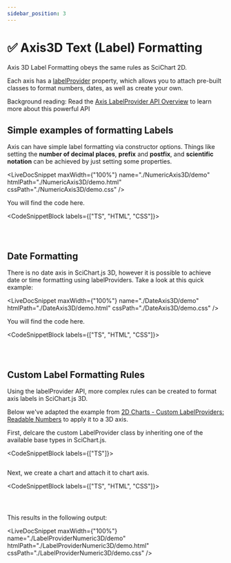 ```yaml
---
sidebar_position: 3
---
```


# ✅ Axis3D Text (Label) Formatting

Axis 3D Label Formatting obeys the same rules as SciChart 2D.

Each axis has a [labelProvider](https://www.scichart.com/documentation/js/current/typedoc/classes/axisbase3d.html#labelprovider) property, which allows you to attach pre-built classes to format numbers, dates, as well as create your own.

Background reading: Read the [Axis LabelProvider API Overview](/docs/2d-charts/axis-api/axis-labels/label-provider-api-overview/index.md) to learn more about this powerful API

Simple examples of formatting Labels
------------------------------------

Axis can have simple label formatting via constructor options. Things like setting the **number of decimal places**, **prefix** and **postfix**, and **scientific notation** can be achieved by just setting some properties.

<LiveDocSnippet maxWidth={"100%"} name="./NumericAxis3D/demo" htmlPath="./NumericAxis3D/demo.html" cssPath="./NumericAxis3D/demo.css" />

You will find the code here.

<CodeSnippetBlock labels={["TS", "HTML", "CSS"]}>
```ts showLineNumbers file=./NumericAxis3D/demo.ts
```
```html showLineNumbers file=./NumericAxis3D/demo.html
```
```css showLineNumbers file=./NumericAxis3D/demo.css
```
</CodeSnippetBlock>


Date Formatting
---------------

There is no date axis in SciChart.js 3D, however it is possible to achieve date or time formatting using labelProviders. Take a look at this quick example:

<LiveDocSnippet maxWidth={"100%"} name="./DateAxis3D/demo" htmlPath="./DateAxis3D/demo.html" cssPath="./DateAxis3D/demo.css" />

You will find the code here.

<CodeSnippetBlock labels={["TS", "HTML", "CSS"]}>
```ts showLineNumbers file=./DateAxis3D/demo.ts
```
```html showLineNumbers file=./DateAxis3D/demo.html
```
```css showLineNumbers file=./DateAxis3D/demo.css
```
</CodeSnippetBlock>


Custom Label Formatting Rules
-----------------------------

Using the labelProvider API, more complex rules can be created to format axis labels in SciChart.js 3D.

Below we've adapted the example from [2D Charts - Custom LabelProviders: Readable Numbers](/docs/2d-charts/axis-api/axis-labels/custom-label-providers-readable-numbers/index.md) to apply it to a 3D axis.

First, delcare the custom LabelProvider class by inheriting one of the available base types in SciChart.js.

<CodeSnippetBlock labels={["TS"]}>
```ts {3} showLineNumbers file=./LabelProviderNumeric3D/demo.ts start=region_A_start end=region_A_end
```
</CodeSnippetBlock>

Next, we create a chart and attach it to chart axis.

<CodeSnippetBlock labels={["TS", "HTML", "CSS"]}>
```ts {3} showLineNumbers file=./LabelProviderNumeric3D/demo.ts start=region_B_start end=region_B_end
```
```html showLineNumbers file=./LabelProviderNumeric3D/demo.html
```
```css showLineNumbers file=./LabelProviderNumeric3D/demo.css
```
</CodeSnippetBlock>

This results in the following output:

<LiveDocSnippet maxWidth={"100%"} name="./LabelProviderNumeric3D/demo" htmlPath="./LabelProviderNumeric3D/demo.html" cssPath="./LabelProviderNumeric3D/demo.css" />